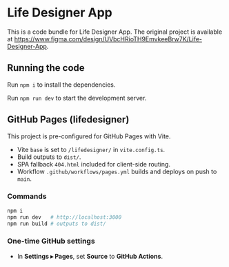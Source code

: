 
  # Life Designer App

  This is a code bundle for Life Designer App. The original project is available at https://www.figma.com/design/UVbcHRioTH9EmvkeeBrw7K/Life-Designer-App.

  ## Running the code

  Run `npm i` to install the dependencies.

  Run `npm run dev` to start the development server.
  

## GitHub Pages (lifedesigner)

This project is pre-configured for GitHub Pages with Vite.

- Vite `base` is set to `/lifedesigner/` in `vite.config.ts`.
- Build outputs to `dist/`.
- SPA fallback `404.html` included for client-side routing.
- Workflow `.github/workflows/pages.yml` builds and deploys on push to `main`.

### Commands
```bash
npm i
npm run dev   # http://localhost:3000
npm run build # outputs to dist/
```

### One-time GitHub settings
- In **Settings ▸ Pages**, set **Source** to **GitHub Actions**.
